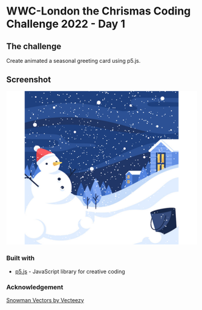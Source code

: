 # WWC-London the Chrismas Coding Challenge 2022 - Day 1

## The challenge

Create animated a seasonal greeting card using p5.js.

## Screenshot

![screenshot](./assets/screenshot.png)

### Built with

- [p5.js](https://p5js.org/) - JavaScript library for creative coding

### Acknowledgement

<a href="https://www.vecteezy.com/free-vector/snowman">Snowman Vectors by Vecteezy</a>
